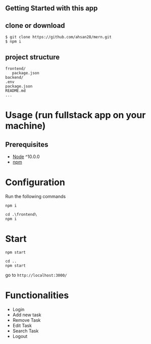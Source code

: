 ## Getting Started with this app

## clone or download
```terminal
$ git clone https://github.com/ahsan28/mern.git
$ npm i
```

## project structure
```terminal
frontend/
   package.json
backend/
.env
package.json
README.md
...
```

# Usage (run fullstack app on your machine)

## Prerequisites
<!-- - [MongoDB](https://gist.github.com/nrollr/9f523ae17ecdbb50311980503409aeb3) -->
- [Node](https://nodejs.org/en/download/) ^10.0.0
- [npm](https://nodejs.org/en/download/package-manager/)
# Configuration
Run the following commands

```
npm i

cd .\frontend\
npm i
```

# Start
```
npm start

cd ..
npm start
```

go to `http://localhost:3000/`


# Functionalities
- Login
- Add new task
- Remove Task
- Edit Task
- Search Task
- Logout
